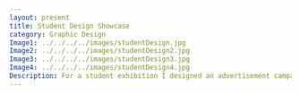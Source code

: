 ```yaml
---
layout: present
title: Student Design Showcase
category: Graphic Design
Image1: ../../../../images/studentDesign.jpg
Image2: ../../../../images/studentDesign2.jpg
Image3: ../../../../images/studentDesign3.jpg
Image4: ../../../../images/studentDesign4.jpg
Description: For a student exhibition I designed an advertisement campaign. I created layouts for a poster, post card, magazine ad, and a web banner. Each were created to reach a wider audience. I followed a lot of the design style of Bauhaus.
---
```

